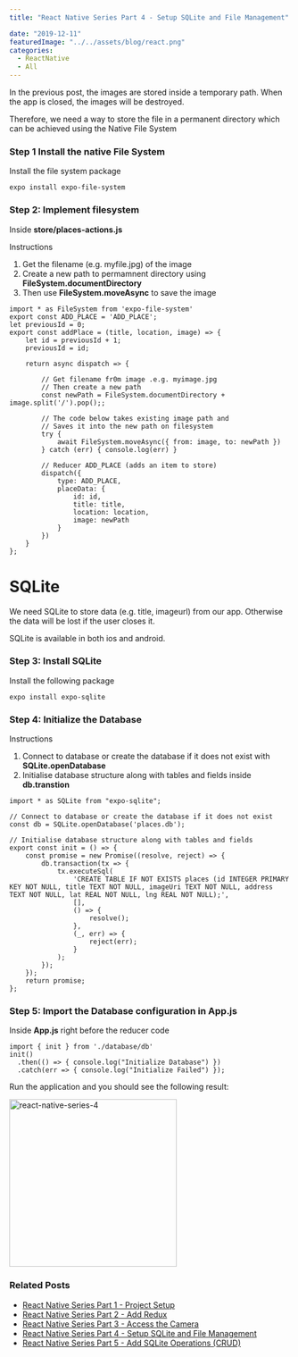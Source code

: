 ```yaml
---
title: "React Native Series Part 4 - Setup SQLite and File Management"

date: "2019-12-11"
featuredImage: "../../assets/blog/react.png"
categories:
  - ReactNative
  - All
---
```


In the previous post, the images are stored inside a temporary path. When the app is closed, the images will be destroyed. 

Therefore, we need a way to store the file in a permanent directory which can be achieved using the Native File System

### Step 1 Install the native File System

Install the file system package

```expo install expo-file-system```

### Step 2: Implement filesystem

Inside **store/places-actions.js**

Instructions
1. Get the filename (e.g. myfile.jpg) of the image
2. Create a new path to permamnent directory using **FileSystem.documentDirectory**
3. Then use **FileSystem.moveAsync** to save the image


```
import * as FileSystem from 'expo-file-system'
export const ADD_PLACE = 'ADD_PLACE';
let previousId = 0;
export const addPlace = (title, location, image) => {
    let id = previousId + 1;
    previousId = id;

    return async dispatch => {

        // Get filename fr0m image .e.g. myimage.jpg
        // Then create a new path
        const newPath = FileSystem.documentDirectory + image.split('/').pop();;

        // The code below takes existing image path and
        // Saves it into the new path on filesystem
        try {
            await FileSystem.moveAsync({ from: image, to: newPath })
        } catch (err) { console.log(err) }

        // Reducer ADD_PLACE (adds an item to store)
        dispatch({
            type: ADD_PLACE,
            placeData: {
                id: id,
                title: title,
                location: location,
                image: newPath
            }
        })
    }
};
```

SQLite
======

We need SQLite to store data (e.g. title, imageurl) from our app. Otherwise the data will be lost if the user closes it.

SQLite is available in both ios and android.

### Step 3: Install SQLite

Install the following package

```expo install expo-sqlite```

### Step 4: Initialize the Database

Instructions
1. Connect to database or create the database if it does not exist with **SQLite.openDatabase**
2. Initialise database structure along with tables and fields inside **db.transtion**

```
import * as SQLite from "expo-sqlite";

// Connect to database or create the database if it does not exist
const db = SQLite.openDatabase('places.db');

// Initialise database structure along with tables and fields
export const init = () => {
    const promise = new Promise((resolve, reject) => {
        db.transaction(tx => {
            tx.executeSql(
                'CREATE TABLE IF NOT EXISTS places (id INTEGER PRIMARY KEY NOT NULL, title TEXT NOT NULL, imageUri TEXT NOT NULL, address TEXT NOT NULL, lat REAL NOT NULL, lng REAL NOT NULL);',
                [],
                () => {
                    resolve();
                },
                (_, err) => {
                    reject(err);
                }
            );
        });
    });
    return promise;
};
```

### Step 5: Import the Database configuration in App.js

Inside **App.js** right before the reducer code

```
import { init } from './database/db'
init()
  .then(() => { console.log("Initialize Database") })
  .catch(err => { console.log("Initialize Failed") });

```

Run the application and you should see the following result:

<img src="./result.png" alt="react-native-series-4" width="300"  /><br/>



### Related Posts

- [React Native Series Part 1 - Project Setup](/blog/react-native-series-1)
- [React Native Series Part 2 - Add Redux](/blog/react-native-series-2)
- [React Native Series Part 3 - Access the Camera](/blog/react-native-series-3)
- [React Native Series Part 4 - Setup SQLite and File Management](/blog/react-native-series-4)
- [React Native Series Part 5 - Add SQLite Operations (CRUD)](/blog/react-native-series-5)